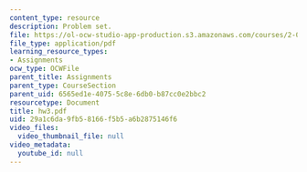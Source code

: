 ```yaml
---
content_type: resource
description: Problem set.
file: https://ol-ocw-studio-app-production.s3.amazonaws.com/courses/2-002-mechanics-and-materials-ii-spring-2004/29a1c6da9fb58166f5b5a6b2875146f6_hw3.pdf
file_type: application/pdf
learning_resource_types:
- Assignments
ocw_type: OCWFile
parent_title: Assignments
parent_type: CourseSection
parent_uid: 6565ed1e-4075-5c8e-6db0-b87cc0e2bbc2
resourcetype: Document
title: hw3.pdf
uid: 29a1c6da-9fb5-8166-f5b5-a6b2875146f6
video_files:
  video_thumbnail_file: null
video_metadata:
  youtube_id: null
---
```

